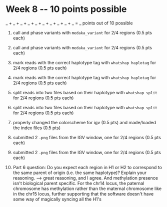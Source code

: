 # Week 8 -- 10 points possible

_ + _ + _ + _ + _ + _ + _ + _ + _ + _ = _ points out of 10 possible

1. call and phase variants with `medaka_variant` for 2/4 regions (0.5 pts each)

2. call and phase variants with `medaka_variant` for 2/4 regions (0.5 pts each)

3. mark reads with the correct haplotype tag with `whatshap haplotag` for 2/4 regions (0.5 pts each)

4. mark reads with the correct haplotype tag with `whatshap haplotag` for 2/4 regions (0.5 pts each)

5. split reads into two files based on their haplotype with `whatshap split` for 2/4 regions (0.5 pts each)

6. split reads into two files based on their haplotype with `whatshap split` for 2/4 regions (0.5 pts each)

7. properly changed the colorscheme for igv (0.5 pts) and made/loaded the index files (0.5 pts)

8. submitted 2 `.png` files from the IGV window, one for 2/4 regions (0.5 pts each)

9. submitted 2 `.png` files from the IGV window, one for 2/4 regions (0.5 pts each)

10. Part 6 question: Do you expect each region in H1 or H2 to correspond to the same parent of origin (i.e. the same haplotype)? Explain your reasoning. --> great reasoning, and I agree. And methylation presence isn't biological parent specific. For the chr14 locus, the paternal chromosome has methylation rather than the maternal chromosome like in the chr15 locus, further supporting that the software doesn't have some way of magically syncing all the H1's
